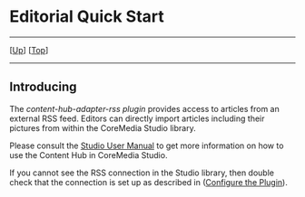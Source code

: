 # Editorial Quick Start

--------------------------------------------------------------------------------

\[[Up](README.md)\] \[[Top](#top)\]

--------------------------------------------------------------------------------

## Introducing

The *content-hub-adapter-rss plugin* provides access to articles from an external RSS feed. Editors can directly import articles including their pictures from within the CoreMedia Studio library.

Please consult the [Studio User Manual](https://documentation.coremedia.com/cmcc-10/artifacts/2107/webhelp/studio-user-en/content/contenthub.html) to get more information on how to use the Content Hub in CoreMedia Studio. 

If you cannot see the RSS connection in the Studio library, then double check that the connection is set up as described in ([Configure the Plugin](installation.md#configure-the-plugin)).
